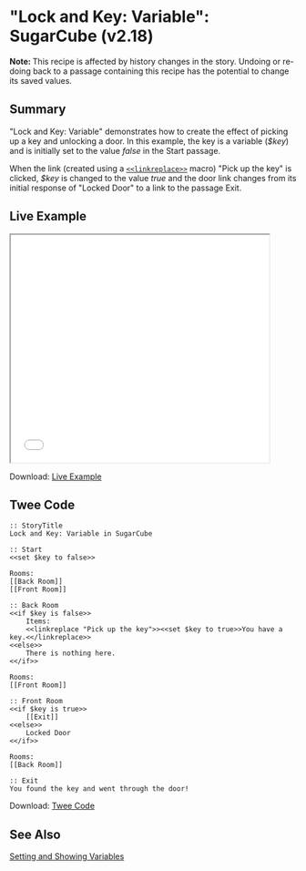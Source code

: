 # "Lock and Key: Variable": SugarCube (v2.18)

<div class="alert information"><strong>Note: </strong>This recipe is affected by history changes in the story. Undoing or re-doing back to a passage containing this recipe has the potential to change its saved values.</div>

## Summary

"Lock and Key: Variable" demonstrates how to create the effect of picking up a key and unlocking a door. In this example, the key is a variable (*$key*) and is initially set to the value *false* in the Start passage.

When the link (created using a [`<<linkreplace>>`](https://www.motoslave.net/sugarcube/2/docs/#macros-macro-linkreplace) macro) "Pick up the key" is clicked, *$key* is changed to the value *true* and the door link changes from its initial response of "Locked Door" to a link to the passage Exit.

## Live Example

<section>
<iframe src="sugarcube_lockandkey_variable_example.html" height=400 width=90%></iframe>

Download: <a href="sugarcube_lockandkey_variable_example.html" target="_blank">Live Example</a>
</section>

## Twee Code

```twee
:: StoryTitle
Lock and Key: Variable in SugarCube

:: Start
<<set $key to false>>

Rooms:
[[Back Room]]
[[Front Room]]

:: Back Room
<<if $key is false>>
    Items:
    <<linkreplace "Pick up the key">><<set $key to true>>You have a key.<</linkreplace>>
<<else>>
    There is nothing here.
<</if>>

Rooms:
[[Front Room]]

:: Front Room
<<if $key is true>>
    [[Exit]]
<<else>>
    Locked Door
<</if>>

Rooms:
[[Back Room]]

:: Exit
You found the key and went through the door!

```

Download: <a href="sugarcube_lockandkey_variable_twee.txt" target="_blank">Twee Code</a>

## See Also

[Setting and Showing Variables](../../settingandshowing/sugarcube/sugarcube_settingandshowing.md)
